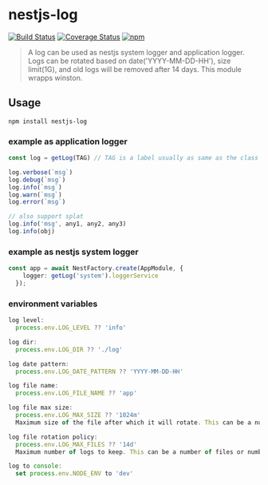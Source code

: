# nestjs-log

[![Build Status](https://github.com/zman2013/nestjs-log/workflows/Build%20and%20Release/badge.svg)](https://github.com/zman2013/nestjs-log/workflows/Build%20and%20Release/badge.svg)
[![Coverage Status](https://coveralls.io/repos/github/zman2013/nestjs-log/badge.svg?branch=master)](https://coveralls.io/github/zman2013/nestjs-log?branch=master)
[![npm](https://img.shields.io/npm/v/nestjs-log.svg)](https://www.npmjs.com/package/nestjs-log/)

> A log can be used as nestjs system logger and application logger. Logs can be rotated based on date('YYYY-MM-DD-HH'), size limit(1G), and old logs will be removed after 14 days. This module wrapps winston.

## Usage

```Install
npm install nestjs-log
```

### example as application logger
```typescript
const log = getLog(TAG) // TAG is a label usually as same as the class

log.verbose(`msg`)
log.debug(`msg`)
log.info(`msg`)
log.warn(`msg`)
log.error(`msg`)

// also support splat
log.info('msg', any1, any2, any3)
log.info(obj)
```

### example as nestjs system logger
```typescript
const app = await NestFactory.create(AppModule, {
    logger: getLog('system').loggerService
  });
```

### environment variables
```js
log level: 
  process.env.LOG_LEVEL ?? 'info'

log dir: 
  process.env.LOG_DIR ?? './log'

log date pattern: 
  process.env.LOG_DATE_PATTERN ?? 'YYYY-MM-DD-HH'

log file name:
  process.env.LOG_FILE_NAME ?? 'app'

log file max size: 
  process.env.LOG_MAX_SIZE ?? '1024m'
  Maximum size of the file after which it will rotate. This can be a number of bytes, or units of kb, mb, and gb. If using the units, add 'k', 'm', or 'g' as the suffix. The units need to directly follow the number.

log file rotation policy: 
  process.env.LOG_MAX_FILES ?? '14d' 
  Maximum number of logs to keep. This can be a number of files or number of days. If using days, add 'd' as the suffix.

log to console:
  set process.env.NODE_ENV to 'dev'
```